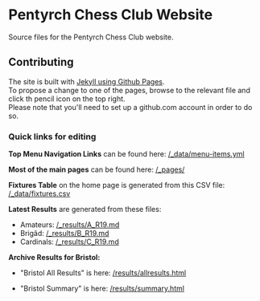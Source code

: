 # Pentyrch Chess Club Website

Source files for the Pentyrch Chess Club website.

## Contributing
The site is built with [Jekyll using Github Pages](https://jekyllrb.com/docs/github-pages/).  
To propose a change to one of the pages, browse to the relevant file and click th pencil icon on the top right.  
Please note that you'll need to set up a github.com account in order to do so.

### Quick links for editing

**Top Menu Navigation Links** can be found here:
[/_data/menu-items.yml](https://github.com/PentyrchChess/PentyrchChess.github.io/tree/master/_data/menu-items.yml)

**Most of the main pages** can be found here:
[/_pages/](https://github.com/PentyrchChess/PentyrchChess.github.io/tree/master/_pages)

**Fixtures Table** on the home page is generated from this CSV file:
[/_data/fixtures.csv](https://github.com/PentyrchChess/PentyrchChess.github.io/blob/master/_data/fixtures.csv)

**Latest Results** are generated from these files:  
 - Amateurs: [/_results/A_R19.md](https://github.com/PentyrchChess/PentyrchChess.github.io/tree/master/_results/A_R19.md)
 - Brigâd: [/_results/B_R19.md](https://github.com/PentyrchChess/PentyrchChess.github.io/tree/master/_results/B_R19.md)
 - Cardinals: [/_results/C_R19.md](https://github.com/PentyrchChess/PentyrchChess.github.io/tree/master/_results/C_R19.md)

**Archive Results for Bristol:**  
- "Bristol All Results" is here:
[/results/allresults.html](https://github.com/PentyrchChess/PentyrchChess.github.io/blob/master/results/allresults.html)

- "Bristol Summary" is here:
[/results/summary.html](https://github.com/PentyrchChess/PentyrchChess.github.io/blob/master/results/summary.html)







